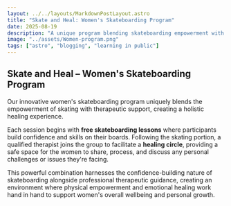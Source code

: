 ```yaml
---
layout: ../../layouts/MarkdownPostLayout.astro
title: "Skate and Heal: Women's Skateboarding Program"
date: 2025-08-19
description: "A unique program blending skateboarding empowerment with therapeutic support for women."
image: "../assets/Women-program.png"
tags: ["astro", "blogging", "learning in public"]
---
```



## Skate and Heal – Women's Skateboarding Program

Our innovative women's skateboarding program uniquely blends the empowerment of skating with therapeutic support, creating a holistic healing experience.

Each session begins with **free skateboarding lessons** where participants build confidence and skills on their boards. Following the skating portion, a qualified therapist joins the group to facilitate a **healing circle**, providing a safe space for the women to share, process, and discuss any personal challenges or issues they're facing.

This powerful combination harnesses the confidence-building nature of skateboarding alongside professional therapeutic guidance, creating an environment where physical empowerment and emotional healing work hand in hand to support women's overall wellbeing and personal growth.
